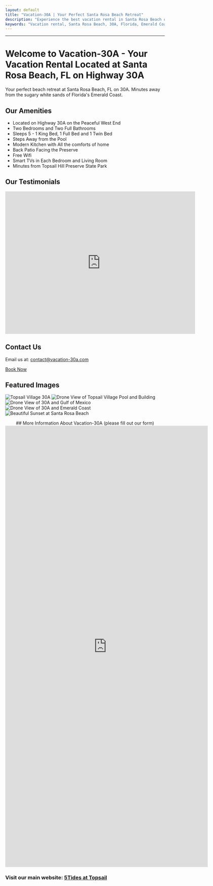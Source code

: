 ```yaml
---
layout: default
title: "Vacation-30A | Your Perfect Santa Rosa Beach Retreat"
description: "Experience the best vacation rental in Santa Rosa Beach on 30A. Enjoy luxurious amenities, peaceful surroundings, and direct access to Florida's Emerald Coast."
keywords: "Vacation rental, Santa Rosa Beach, 30A, Florida, Emerald Coast, beach retreat, family-friendly, luxury amenities"
---
```


---

# Welcome to Vacation-30A - Your Vacation Rental Located at Santa Rosa Beach, FL on Highway 30A

Your perfect beach retreat at Santa Rosa Beach, FL on 30A. Minutes away from the sugary white sands of Florida's Emerald Coast.

## Our Amenities
- Located on Highway 30A on the Peaceful West End
- Two Bedrooms and Two Full Bathrooms
- Sleeps 5 - 1 King Bed, 1 Full Bed and 1 Twin Bed
- Steps Away from the Pool
- Modern Kitchen with All the comforts of home
- Back Patio Facing the Preserve
- Free Wifi
- Smart TVs in Each Bedroom and Living Room
- Minutes from Topsail Hill Preserve State Park


## Our Testimonials
<iframe src="https://www.google.com/maps/embed?pb=!1m18!1m12!1m3!1d220545.80494094512!2d-86.05918728442042!3d30.26477764190027!2m3!1f0!2f0!3f0!3m2!1i1024!2i768!4f13.1!3m3!1m2!1s0x20b2a6733de11d6f%3A0x8d50d88867e4f1c4!2s5Tides!5e0!3m2!1sen!2sus!4v1735866600375!5m2!1sen!2sus" width="600" height="450" style="border:0;" allowfullscreen="" loading="lazy" referrerpolicy="no-referrer-when-downgrade"></iframe>


## Contact Us
Email us at: [contact@vacation-30a.com](mailto:5tidesfl@gmail.com)

<a href="https://www.airbnb.com/rooms/811737612454728329?source_impression_id=p3_1706392206_doHyVHsBGtePPOPP" class="button">
    Book Now
</a>


## Featured Images
![Topsail Village 30A](assets/images/web_412%20Topsail%20Village%20%20_31.jpg) 
![Drone View of Topsail Village Pool and Building](assets/images/web_412%20Topsail%20Village%20%20_32.jpg) 
![Drone View of 30A and Gulf of Mexico](assets/images/web_412%20Topsail%20Village%20%20_33.jpg) 
![Drone View of 30A and Emerald Coast](assets/images/web_412%20Topsail%20Village%20%20_34.jpg)
![Beautiful Sunset at Santa Rosa Beach](assets/images/SRB_Sunset_v1.JPG)

<div id="email-popup" class="popup">
  <div class="popup-content">
    <span class="popup-close" onclick="closePopup()">×</span>
    <h2>Stay Updated!</h2>
    <p>Sign up for the latest news, travel tips, and exclusive offers from Vacation-30A.</p>
    <form id="email-form">
      <input type="email" name="email" placeholder="Enter your email" required>
      <button type="submit">Subscribe</button>
    </form>
  </div>
</div>

<script>
  document.getElementById("email-form").addEventListener("submit", async function(event) {
    event.preventDefault();
    const email = event.target.email.value;

    // Send email data to Google Apps Script
    try {
      const response = await fetch("https://script.google.com/macros/s/AKfycbx4sLmeyDQsEJKJ6QzL3PdosenvHpCVxxbEUsYXNej1_odJSZdUhuI5RFUFNONjJQmGPg/exec", {
        method: "POST",
        body: JSON.stringify({ email: email }),
        headers: { "Content-Type": "application/json" }
      });

      const result = await response.json();
      if (result.status === "success") {
        alert("Thank you for subscribing!");
        event.target.reset();
      } else {
        alert("Something went wrong. Please try again.");
      }
    } catch (error) {
      console.error("Error:", error);
      alert("Failed to submit. Please check your connection.");
    }
  });

  // Show popup after delay
  window.onload = function() {
    setTimeout(() => {
      document.getElementById("email-popup").style.display = "flex";
    }, 5000); // Show popup after 5 seconds
  };

  // Close popup function
  window.onclick = function(event) {
   const popup = document.getElementById("email-popup");
   if (event.target === popup) {
     closePopup();
   }
};
</script>

<style>
  /* Popup styling */
  .popup {
    position: fixed;
    top: 0;
    left: 0;
    width: 100%;
    height: 100%;
    background: rgba(0, 0, 0, 0.5);
    display: none;
    justify-content: center;
    align-items: center;
    z-index: 999;
  }

  .popup-content {
    background: #fff;
    padding: 20px;
    border-radius: 10px;
    text-align: center;
    max-width: 400px;
    width: 90%;
  }

  .popup-close {
    position: absolute;
    top: 10px;
    right: 15px;
    font-size: 20px;
    cursor: pointer;
  }

  #email-form input {
    width: 80%;
    padding: 10px;
    margin: 10px 0;
  }

  #email-form button {
    padding: 10px 20px;
    background-color: #0073e6;
    color: #fff;
    border: none;
    border-radius: 5px;
    cursor: pointer;
  }

  #email-form button:hover {
    background-color: #005bb5;
  }
</style>



<div style="text-align: center;">
## More Information About Vacation-30A (please fill out our form)
</div>

<iframe src="https://docs.google.com/forms/d/e/1FAIpQLSd6xqATwH8-ZKf9176wsEocRiq504atIWmAFRiSTrABRurcMA/viewform?embedded=true" width="640" height="1394" frameborder="0" marginheight="0" marginwidth="0">Loading…</iframe>

### Visit our main website: [5Tides at Topsail](https://5tidesfl.com)
